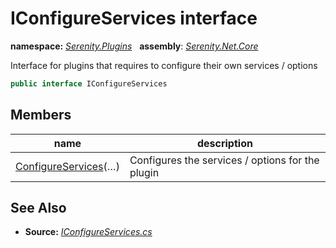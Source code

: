 # IConfigureServices interface
**namespace:** *[Serenity.Plugins](../README.md#serenity.plugins-namespace)*   **assembly**: *[Serenity.Net.Core](../README.md)*

Interface for plugins that requires to configure their own services / options

```csharp
public interface IConfigureServices
```

## Members

| name | description |
| --- | --- |
| [ConfigureServices](IConfigureServices/ConfigureServices.md)(…) | Configures the services / options for the plugin |

## See Also

* **Source:** *[IConfigureServices.cs](https://github.com/serenity-is/Serenity/blob/master/src/Serenity.Net.Core/Plugins/IConfigureServices.cs)*
